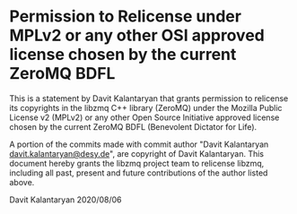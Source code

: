 # Permission to Relicense under MPLv2 or any other OSI approved license chosen by the current ZeroMQ BDFL

This is a statement by Davit Kalantaryan
that grants permission to relicense its copyrights in the libzmq C++
library (ZeroMQ) under the Mozilla Public License v2 (MPLv2) or any other 
Open Source Initiative approved license chosen by the current ZeroMQ 
BDFL (Benevolent Dictator for Life).

A portion of the commits made with commit author 
"Davit Kalantaryan <davit.kalantaryan@desy.de>", are copyright of Davit Kalantaryan.
This document hereby grants the libzmq project team to relicense libzmq, 
including all past, present and future contributions of the author listed above.

Davit Kalantaryan
2020/08/06
